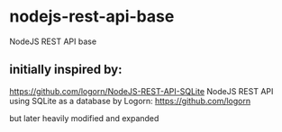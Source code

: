 # nodejs-rest-api-base

NodeJS REST API base

## initially inspired by:

https://github.com/logorn/NodeJS-REST-API-SQLite
NodeJS REST API using SQLite as a database
by Logorn: https://github.com/logorn

but later heavily modified and expanded
